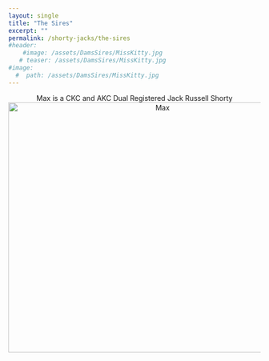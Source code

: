 ```yaml
---
layout: single
title: "The Sires"
excerpt: ""
permalink: /shorty-jacks/the-sires
#header: 
    #image: /assets/DamsSires/MissKitty.jpg
   # teaser: /assets/DamsSires/MissKitty.jpg
#image:
  #  path: /assets/DamsSires/MissKitty.jpg
---
```

 
<center> Max is a CKC and AKC Dual Registered Jack Russell Shorty
 <img src="/assets/DamsSires/MaxSire.png" alt="Max" style="width:600px;height:500px;"> </center>

 

